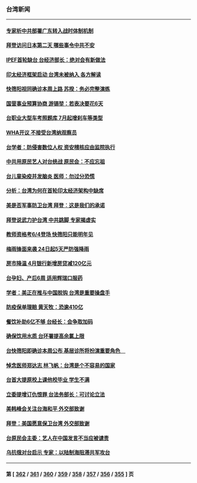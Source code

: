 ### 台湾新闻
---
#### [专家析中共部署广东转入战时体制机制](../../pages/ncid1349361/n13743850.md) 
#### [拜登访问日本第二天 哪些事令中共不安](../../pages/ncid1349361/n13743822.md) 
#### [IPEF首轮缺台 台经济部长：绝对会有新做法](../../pages/ncid1349361/n13743609.md) 
#### [印太经济框架启动 台湾未被纳入 各方解读](../../pages/ncid1349361/n13743641.md) 
#### [快筛阳视同确诊本周上路 苏揆：务必完整演练](../../pages/ncid1349361/n13743649.md) 
#### [国营事业预算协商 游锡堃：若表决要花6天](../../pages/ncid1349361/n13743664.md) 
#### [台职业大型车考照题库 7月起增刹车等类型](../../pages/ncid1349361/n13743666.md) 
#### [WHA开议 不接受台湾纳观察员](../../pages/ncid1349361/n13743648.md) 
#### [台学者：防侵害数位人权 资安稽核应由监院执行](../../pages/ncid1349361/n13743647.md) 
#### [中共用原民艺人对台统战 原民会：不应忘祖](../../pages/ncid1349361/n13743600.md) 
#### [台儿童染疫并发脑炎 医师：勿过分恐慌](../../pages/ncid1349361/n13743643.md) 
#### [分析：台湾为何在首轮印太经济架构中缺席](../../pages/ncid1349361/n13743557.md) 
#### [美是否军事防卫台湾 拜登︰这是我们的承诺](../../pages/ncid1349361/n13743616.md) 
#### [拜登说武力护台湾 中共跳脚 专家揭虚实](../../pages/ncid1349361/n13743620.md) 
#### [教师资格考6/4登场 快筛阳只能明年见](../../pages/ncid1349361/n13743626.md) 
#### [梅雨锋面来袭 24日起5天严防强降雨](../../pages/ncid1349361/n13743633.md) 
#### [房市降温 4月银行新增房贷减120亿元](../../pages/ncid1349361/n13743594.md) 
#### [台孕妇、产后6周 适用辉瑞口服药](../../pages/ncid1349361/n13743534.md) 
#### [学者：美正在推与中国脱钩 台湾是重要操盘手](../../pages/ncid1349361/n13743592.md) 
#### [防疫保单理赔 黄天牧：恐逾410亿](../../pages/ncid1349361/n13743598.md) 
#### [餐饮补助6亿不够 台经长：会争取加码](../../pages/ncid1349361/n13743523.md) 
#### [确保饮用水质 台环署提高余氯上限](../../pages/ncid1349361/n13743615.md) 
#### [台快筛阳即确诊本周公布 基层诊所将扮演重要角色　](../../pages/ncid1349361/n13743539.md) 
#### [悼念医师郑达志 林飞帆：台湾是个不容易的国家](../../pages/ncid1349361/n13743608.md) 
#### [台首大提原校上课他校毕业 学生不满](../../pages/ncid1349361/n13743606.md) 
#### [立委提增订仇恨罪 台法务部长：可讨论立法](../../pages/ncid1349361/n13743604.md) 
#### [美韩峰会关注台海和平 外交部致谢](../../pages/ncid1349361/n13743526.md) 
#### [拜登：美国愿意保卫台湾 外交部致谢](../../pages/ncid1349361/n13743525.md) 
#### [台原民会主委：艺人在中国发言不当应被谴责](../../pages/ncid1349361/n13743377.md) 
#### [乌抗俄对台启示 专家：以陆制海阻滞共军攻台](../../pages/ncid1349361/n13743150.md) 

---
#### 第 [ [362](./362.md) / [361](./361.md) / [360](./360.md) / [359](./359.md) / [358](./358.md) / [357](./357.md) / [356](./356.md) / [355](./355.md) ] 页
